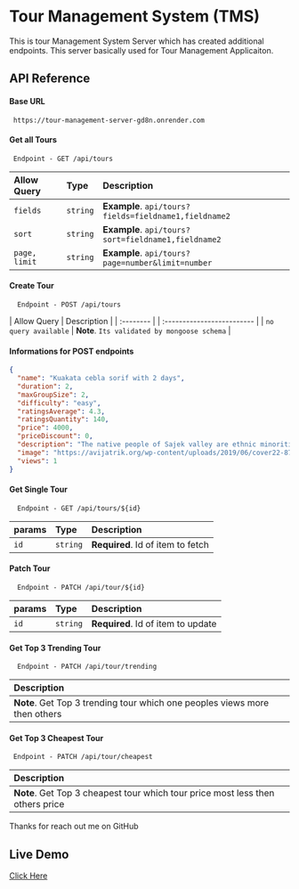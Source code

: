 # Tour Management System (TMS)

This is tour Management System Server which has created additional endpoints. This server basically used for Tour Management Applicaiton.

## API Reference

#### Base URL

```
 https://tour-management-server-gd8n.onrender.com
```

#### Get all Tours

```
 Endpoint - GET /api/tours
```

| Allow Query   | Type     | Description                                           |
| :------------ | :------- | :---------------------------------------------------- |
| `fields`      | `string` | **Example**. `api/tours?fields=fieldname1,fieldname2` |
| `sort`        | `string` | **Example**. `api/tours?sort=fieldname1,fieldname2`   |
| `page, limit` | `string` | **Example**. `api/tours?page=number&limit=number`     |

#### Create Tour

```
  Endpoint - POST /api/tours
```

| Allow Query | Description |
| :-------- | | :------------------------- |
| `no query available` | **Note**. `Its validated by mongoose schema` |

#### Informations for POST endpoints

```json
{
  "name": "Kuakata cebla sorif with 2 days",
  "duration": 2,
  "maxGroupSize": 2,
  "difficulty": "easy",
  "ratingsAverage": 4.3,
  "ratingsQuantity": 140,
  "price": 4000,
  "priceDiscount": 0,
  "description": "The native people of Sajek valley are ethnic minorities. Among them Chakma, Marma, Tripura, Pankho, Kaibarta, Lushai, other indigenous Assamese communities, and Sagma are mentionable. Women seem to be more involved in economic activities here.[citation needed] Tea stalls, food joints and roadside marketplaces are dominated by women.[citation needed] Picking fruits and vegetables early in the morning is a common trade here.[citation needed] They are not fluent in Bengali but the young population speak some English.[5]",
  "image": "https://avijatrik.org/wp-content/uploads/2019/06/cover22-870x555.jpg",
  "views": 1
}
```

#### Get Single Tour

```
  Endpoint - GET /api/tours/${id}
```

| params | Type     | Description                       |
| :----- | :------- | :-------------------------------- |
| `id`   | `string` | **Required**. Id of item to fetch |

#### Patch Tour

```
  Endpoint - PATCH /api/tour/${id}
```

| params | Type     | Description                        |
| :----- | :------- | :--------------------------------- |
| `id`   | `string` | **Required**. Id of item to update |

#### Get Top 3 Trending Tour

```
  Endpoint - PATCH /api/tour/trending
```

| Description                                                                |
| :------------------------------------------------------------------------- |
| **Note**. Get Top 3 trending tour which one peoples views more then others |

#### Get Top 3 Cheapest Tour

```
 Endpoint - PATCH /api/tour/cheapest
```

| Description                                                                    |
| :----------------------------------------------------------------------------- |
| **Note**. Get Top 3 cheapest tour which tour price most less then others price |

Thanks for reach out me on GitHub

## Live Demo

[Click Here](https://tour-management-server-gd8n.onrender.com/)

